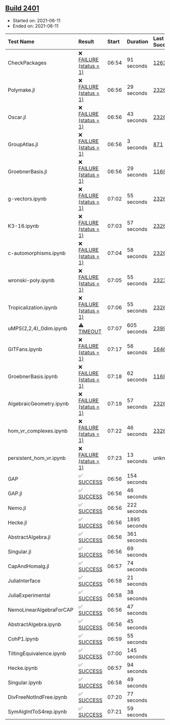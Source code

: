 ## [Build 2401](https://oscarci.mathematik.uni-kl.de/job/oscar-stable/2401/)

* Started on: 2021-06-11
* Ended on: 2021-06-11

| Test Name    | Result | Start | Duration | Last Success | First Failure |
|:-------------|:-------|:------|:---------|:-------------|:--------------|
| CheckPackages | ❌ [FAILURE (status = 1)](https://oscarci.mathematik.uni-kl.de/job/oscar-stable/2401/artifact/logs/build-2401/CheckPackages.log) | 06:54 | 91 seconds | [1263](https://oscarci.mathematik.uni-kl.de/job/oscar-stable/1263/) | [1264](https://oscarci.mathematik.uni-kl.de/job/oscar-stable/1264/) |
| Polymake.jl | ❌ [FAILURE (status = 1)](https://oscarci.mathematik.uni-kl.de/job/oscar-stable/2401/artifact/logs/build-2401/Polymake.jl.log) | 06:56 | 29 seconds | [2326](https://oscarci.mathematik.uni-kl.de/job/oscar-stable/2326/) | [2327](https://oscarci.mathematik.uni-kl.de/job/oscar-stable/2327/) |
| Oscar.jl | ❌ [FAILURE (status = 1)](https://oscarci.mathematik.uni-kl.de/job/oscar-stable/2401/artifact/logs/build-2401/Oscar.jl.log) | 06:56 | 43 seconds | [2326](https://oscarci.mathematik.uni-kl.de/job/oscar-stable/2326/) | [2327](https://oscarci.mathematik.uni-kl.de/job/oscar-stable/2327/) |
| GroupAtlas.jl | ❌ [FAILURE (status = 1)](https://oscarci.mathematik.uni-kl.de/job/oscar-stable/2401/artifact/logs/build-2401/GroupAtlas.jl.log) | 06:56 | 3 seconds | [871](https://oscarci.mathematik.uni-kl.de/job/oscar-stable/871/) | [872](https://oscarci.mathematik.uni-kl.de/job/oscar-stable/872/) |
| GroebnerBasis.jl | ❌ [FAILURE (status = 1)](https://oscarci.mathematik.uni-kl.de/job/oscar-stable/2401/artifact/logs/build-2401/GroebnerBasis.jl.log) | 06:56 | 29 seconds | [1168](https://oscarci.mathematik.uni-kl.de/job/oscar-stable/1168/) | [1169](https://oscarci.mathematik.uni-kl.de/job/oscar-stable/1169/) |
| g-vectors.ipynb | ❌ [FAILURE (status = 1)](https://oscarci.mathematik.uni-kl.de/job/oscar-stable/2401/artifact/logs/build-2401/g-vectors.ipynb.log) | 07:02 | 55 seconds | [2326](https://oscarci.mathematik.uni-kl.de/job/oscar-stable/2326/) | [2327](https://oscarci.mathematik.uni-kl.de/job/oscar-stable/2327/) |
| K3-16.ipynb | ❌ [FAILURE (status = 1)](https://oscarci.mathematik.uni-kl.de/job/oscar-stable/2401/artifact/logs/build-2401/K3-16.ipynb.log) | 07:03 | 57 seconds | [2326](https://oscarci.mathematik.uni-kl.de/job/oscar-stable/2326/) | [2327](https://oscarci.mathematik.uni-kl.de/job/oscar-stable/2327/) |
| c-automorphisms.ipynb | ❌ [FAILURE (status = 1)](https://oscarci.mathematik.uni-kl.de/job/oscar-stable/2401/artifact/logs/build-2401/c-automorphisms.ipynb.log) | 07:04 | 58 seconds | [2326](https://oscarci.mathematik.uni-kl.de/job/oscar-stable/2326/) | [2327](https://oscarci.mathematik.uni-kl.de/job/oscar-stable/2327/) |
| wronski-poly.ipynb | ❌ [FAILURE (status = 1)](https://oscarci.mathematik.uni-kl.de/job/oscar-stable/2401/artifact/logs/build-2401/wronski-poly.ipynb.log) | 07:05 | 55 seconds | [2323](https://oscarci.mathematik.uni-kl.de/job/oscar-stable/2323/) | [2324](https://oscarci.mathematik.uni-kl.de/job/oscar-stable/2324/) |
| Tropicalization.ipynb | ❌ [FAILURE (status = 1)](https://oscarci.mathematik.uni-kl.de/job/oscar-stable/2401/artifact/logs/build-2401/Tropicalization.ipynb.log) | 07:06 | 55 seconds | [2326](https://oscarci.mathematik.uni-kl.de/job/oscar-stable/2326/) | [2327](https://oscarci.mathematik.uni-kl.de/job/oscar-stable/2327/) |
| uMPS(2,2,4)_0dim.ipynb | ⚠ [TIMEOUT](https://oscarci.mathematik.uni-kl.de/job/oscar-stable/2401/artifact/logs/build-2401/uMPS-2-2-4-_0dim.ipynb.log) | 07:07 | 605 seconds | [2399](https://oscarci.mathematik.uni-kl.de/job/oscar-stable/2399/) | [2400](https://oscarci.mathematik.uni-kl.de/job/oscar-stable/2400/) |
| GITFans.ipynb | ❌ [FAILURE (status = 1)](https://oscarci.mathematik.uni-kl.de/job/oscar-stable/2401/artifact/logs/build-2401/GITFans.ipynb.log) | 07:17 | 56 seconds | [1646](https://oscarci.mathematik.uni-kl.de/job/oscar-stable/1646/) | [1647](https://oscarci.mathematik.uni-kl.de/job/oscar-stable/1647/) |
| GroebnerBasis.ipynb | ❌ [FAILURE (status = 1)](https://oscarci.mathematik.uni-kl.de/job/oscar-stable/2401/artifact/logs/build-2401/GroebnerBasis.ipynb.log) | 07:18 | 62 seconds | [1168](https://oscarci.mathematik.uni-kl.de/job/oscar-stable/1168/) | [1169](https://oscarci.mathematik.uni-kl.de/job/oscar-stable/1169/) |
| AlgebraicGeometry.ipynb | ❌ [FAILURE (status = 1)](https://oscarci.mathematik.uni-kl.de/job/oscar-stable/2401/artifact/logs/build-2401/AlgebraicGeometry.ipynb.log) | 07:19 | 57 seconds | [2326](https://oscarci.mathematik.uni-kl.de/job/oscar-stable/2326/) | [2327](https://oscarci.mathematik.uni-kl.de/job/oscar-stable/2327/) |
| hom_vr_complexes.ipynb | ❌ [FAILURE (status = 1)](https://oscarci.mathematik.uni-kl.de/job/oscar-stable/2401/artifact/logs/build-2401/hom_vr_complexes.ipynb.log) | 07:22 | 46 seconds | [2326](https://oscarci.mathematik.uni-kl.de/job/oscar-stable/2326/) | [2327](https://oscarci.mathematik.uni-kl.de/job/oscar-stable/2327/) |
| persistent_hom_vr.ipynb | ❌ [FAILURE (status = 1)](https://oscarci.mathematik.uni-kl.de/job/oscar-stable/2401/artifact/logs/build-2401/persistent_hom_vr.ipynb.log) | 07:23 | 13 seconds | unknown | unknown |
| GAP | ✅ [SUCCESS](https://oscarci.mathematik.uni-kl.de/job/oscar-stable/2401/artifact/logs/build-2401/GAP.log) | 06:56 | 154 seconds |  |  |
| GAP.jl | ✅ [SUCCESS](https://oscarci.mathematik.uni-kl.de/job/oscar-stable/2401/artifact/logs/build-2401/GAP.jl.log) | 06:56 | 46 seconds |  |  |
| Nemo.jl | ✅ [SUCCESS](https://oscarci.mathematik.uni-kl.de/job/oscar-stable/2401/artifact/logs/build-2401/Nemo.jl.log) | 06:56 | 222 seconds |  |  |
| Hecke.jl | ✅ [SUCCESS](https://oscarci.mathematik.uni-kl.de/job/oscar-stable/2401/artifact/logs/build-2401/Hecke.jl.log) | 06:56 | 1895 seconds |  |  |
| AbstractAlgebra.jl | ✅ [SUCCESS](https://oscarci.mathematik.uni-kl.de/job/oscar-stable/2401/artifact/logs/build-2401/AbstractAlgebra.jl.log) | 06:56 | 361 seconds |  |  |
| Singular.jl | ✅ [SUCCESS](https://oscarci.mathematik.uni-kl.de/job/oscar-stable/2401/artifact/logs/build-2401/Singular.jl.log) | 06:56 | 69 seconds |  |  |
| CapAndHomalg.jl | ✅ [SUCCESS](https://oscarci.mathematik.uni-kl.de/job/oscar-stable/2401/artifact/logs/build-2401/CapAndHomalg.jl.log) | 06:57 | 74 seconds |  |  |
| JuliaInterface | ✅ [SUCCESS](https://oscarci.mathematik.uni-kl.de/job/oscar-stable/2401/artifact/logs/build-2401/JuliaInterface.log) | 06:58 | 21 seconds |  |  |
| JuliaExperimental | ✅ [SUCCESS](https://oscarci.mathematik.uni-kl.de/job/oscar-stable/2401/artifact/logs/build-2401/JuliaExperimental.log) | 06:58 | 38 seconds |  |  |
| NemoLinearAlgebraForCAP | ✅ [SUCCESS](https://oscarci.mathematik.uni-kl.de/job/oscar-stable/2401/artifact/logs/build-2401/NemoLinearAlgebraForCAP.log) | 06:56 | 47 seconds |  |  |
| AbstractAlgebra.ipynb | ✅ [SUCCESS](https://oscarci.mathematik.uni-kl.de/job/oscar-stable/2401/artifact/logs/build-2401/AbstractAlgebra.ipynb.log) | 06:56 | 45 seconds |  |  |
| CohP1.ipynb | ✅ [SUCCESS](https://oscarci.mathematik.uni-kl.de/job/oscar-stable/2401/artifact/logs/build-2401/CohP1.ipynb.log) | 06:59 | 55 seconds |  |  |
| TiltingEquivalence.ipynb | ✅ [SUCCESS](https://oscarci.mathematik.uni-kl.de/job/oscar-stable/2401/artifact/logs/build-2401/TiltingEquivalence.ipynb.log) | 07:00 | 145 seconds |  |  |
| Hecke.ipynb | ✅ [SUCCESS](https://oscarci.mathematik.uni-kl.de/job/oscar-stable/2401/artifact/logs/build-2401/Hecke.ipynb.log) | 06:57 | 94 seconds |  |  |
| Singular.ipynb | ✅ [SUCCESS](https://oscarci.mathematik.uni-kl.de/job/oscar-stable/2401/artifact/logs/build-2401/Singular.ipynb.log) | 06:58 | 49 seconds |  |  |
| DivFreeNotIndFree.ipynb | ✅ [SUCCESS](https://oscarci.mathematik.uni-kl.de/job/oscar-stable/2401/artifact/logs/build-2401/DivFreeNotIndFree.ipynb.log) | 07:20 | 77 seconds |  |  |
| SymAlgIntToS4rep.ipynb | ✅ [SUCCESS](https://oscarci.mathematik.uni-kl.de/job/oscar-stable/2401/artifact/logs/build-2401/SymAlgIntToS4rep.ipynb.log) | 07:21 | 59 seconds |  |  |

